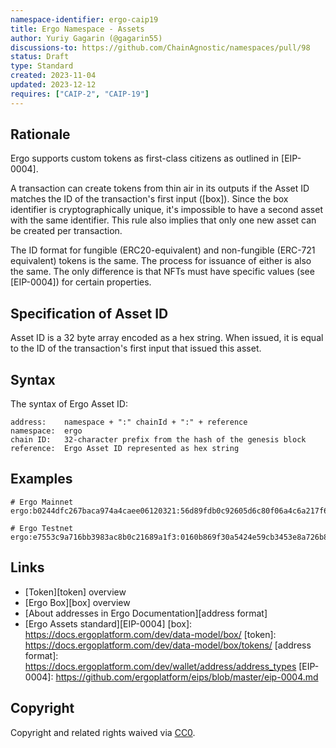 ```yaml
---
namespace-identifier: ergo-caip19
title: Ergo Namespace - Assets
author: Yuriy Gagarin (@gagarin55)
discussions-to: https://github.com/ChainAgnostic/namespaces/pull/98
status: Draft
type: Standard
created: 2023-11-04
updated: 2023-12-12
requires: ["CAIP-2", "CAIP-19"]
---
```


## Rationale

Ergo supports custom tokens as first-class citizens as outlined in [EIP-0004].

A transaction can create tokens from thin air in its outputs if the Asset ID matches the ID of the transaction's first input ([box]). 
Since the box identifier is cryptographically unique, it's impossible to have a second asset with the same identifier. 
This rule also implies that only one new asset can be created per transaction.

The ID format for fungible (ERC20-equivalent) and non-fungible (ERC-721 equivalent) tokens is the same.
The process for issuance of either is also the same.
The only difference is that NFTs must have specific values (see [EIP-0004]) for certain properties.

## Specification of Asset ID

Asset ID is a 32 byte array encoded as a hex string. 
When issued, it is equal to the ID of the transaction's first input that issued this asset.

## Syntax

The syntax of Ergo Asset ID:

```
address:    namespace + ":" chainId + ":" + reference
namespace:  ergo
chain ID:   32-character prefix from the hash of the genesis block
reference:  Ergo Asset ID represented as hex string
```

## Examples

```
# Ergo Mainnet
ergo:b0244dfc267baca974a4caee06120321:56d89fdb0c92605d6c80f06a4c6a217f62bdc5695776f916daeabd708683f60d

# Ergo Testnet
ergo:e7553c9a716bb3983ac8b0c21689a1f3:0160b869f30a5424e59cb3453e8a726b81fe83761d02ab41829cb7b2e4b624bc

```

## Links

- [Token][token] overview
- [Ergo Box][box] overview
- [About addresses in Ergo Documentation][address format]
- [Ergo Assets standard][EIP-0004]
[box]: https://docs.ergoplatform.com/dev/data-model/box/
[token]: https://docs.ergoplatform.com/dev/data-model/box/tokens/
[address format]: https://docs.ergoplatform.com/dev/wallet/address/address_types
[EIP-0004]: https://github.com/ergoplatform/eips/blob/master/eip-0004.md

## Copyright

Copyright and related rights waived via [CC0](../LICENSE).
